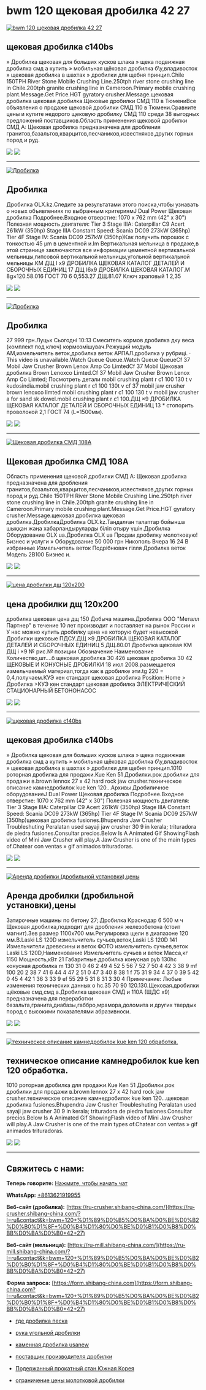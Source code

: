 # bwm 120 щековая дробилка 42 27

<a href="https://swt.shibang-china.com/?l=ru&img&k=bwm+120+%D1%89%D0%B5%D0%BA%D0%BE%D0%B2%D0%B0%D1%8F+%D0%B4%D1%80%D0%BE%D0%B1%D0%B8%D0%BB%D0%BA%D0%B0+42+27" target="_blank">![bwm 120 щековая дробилка 42 27](http://static.shibang-china.com/all-800x300/1421.jpg)</a>

## щековая дробилка c140bs
&#187; Дробилка щековая для больших кусков шлака &#187; щека подвижная дробилка смд а купить &#187; мобильная щёковая дробилка б\у,владивосток &#187; щековая дробилка в шахтах &#187; дробилки для щебня принцип.Chile 150TPH River Stone Mobile Crushing Line.250tph river stone crushing line in Chile.200tph granite crushing line in Cameroon.Primary mobile crushing plant.Message.Get Price.HGT gyratory crusher.Message.щековая дробилка щековая дробилка.Щековые дробилки СМД 110 в ТюмениВсе объявления о продаже щековой дробилки СМД 110 в Тюмени.Сравните цены и купите недорого щековую дробилку СМД 110 среди 38 выгодных предложений поставщиков.Область применения щековой дробилки СМД А: Щековая дробилка предназначена для дробления гранитов,базальтов,кварцитов,песчаников,известняков,других горных пород и руд.


<a href="https://whatsapp.shibangsoft.com/WhatsApp.php" target="_blank" title="WhatsApp">![](http://static.shibang-china.com/icon/whatsapp.png)</a> <a href="https://swt.shibang-china.com/?l=ru&icon&k=bwm+120+%D1%89%D0%B5%D0%BA%D0%BE%D0%B2%D0%B0%D1%8F+%D0%B4%D1%80%D0%BE%D0%B1%D0%B8%D0%BB%D0%BA%D0%B0+42+27" target="_blank">![](http://static.shibang-china.com/icon/chat-ru.png)</a>

---

<a href="https://swt.shibang-china.com/?l=ru&img&k=bwm+120+%D1%89%D0%B5%D0%BA%D0%BE%D0%B2%D0%B0%D1%8F+%D0%B4%D1%80%D0%BE%D0%B1%D0%B8%D0%BB%D0%BA%D0%B0+42+27" target="_blank">![Дробилка](http://static.shibang-china.com/all-800x300/349.jpg)</a>

## Дробилка
Дробилка OLX.kz.Следите за результатами этого поиска,чтобы узнавать о новых объявлениях по выбранным критериямJ Dual Power Щековая дробилка Подробнее.Входное отверстие: 1070 x 762 mm (42&quot; x 30&quot;) Полезная мощность двигателя: Tier 3 Stage IIIA: Caterpillar C9 Acert 261kW (350hp) Stage IIIA Constant Speed: Scania DC09 273kW (365hp) Tier 4F Stage IV: Scania DC09 257kW (350hp)Как получить порошок с тонкостью 45 &#181;m в цементной и.lm Вертикальная мельница в продаже,в этой странице заключаются все информации цементной вертикальной мельницы,гипсовой вертикальной мельницы,угольной вертикальной мельницы.КМ ДЩ I х9 ДРОБИЛКА ЩЕКОВАЯ КАТАЛОГ ДЕТАЛЕЙ И СБОРОЧНЫХ ЕДИНИЦ 17 ДЩ I6х9 ДРОБИЛКА ЩЕКОВАЯ КАТАЛОГ.М 8g&#215;120.58.016 ГОСТ 70 6 0,553.27 ДЩ.81.07 Ключ храповый 1 2,35


<a href="https://whatsapp.shibangsoft.com/WhatsApp.php" target="_blank" title="WhatsApp">![](http://static.shibang-china.com/icon/whatsapp.png)</a> <a href="https://swt.shibang-china.com/?l=ru&icon&k=bwm+120+%D1%89%D0%B5%D0%BA%D0%BE%D0%B2%D0%B0%D1%8F+%D0%B4%D1%80%D0%BE%D0%B1%D0%B8%D0%BB%D0%BA%D0%B0+42+27" target="_blank">![](http://static.shibang-china.com/icon/chat-ru.png)</a>

---

<a href="https://swt.shibang-china.com/?l=ru&img&k=bwm+120+%D1%89%D0%B5%D0%BA%D0%BE%D0%B2%D0%B0%D1%8F+%D0%B4%D1%80%D0%BE%D0%B1%D0%B8%D0%BB%D0%BA%D0%B0+42+27" target="_blank">![Дробилка](http://static.shibang-china.com/all-800x300/1135.jpg)</a>

## Дробилка
27 999 грн.Луцьк Сьогодні 10:13 Смеситель кормов дробилка дку веса (комплект под ключ) кормозмішувач.Режущий модуль АМ,измельчитель веток,дробилка веток АРПАЛ.дробилка у рубриці.&nbsp;&#0183;&#32;This video is unavailable.Watch Queue Queue.Watch Queue QueueCf 37 Mobil Jaw Crusher Brown Lenox Amp Co LimtedCf 37 Mobil Щековая дробилка Brown Lenoxco Limted.Cf 37 Mobil Jaw Crusher Brown Lenox Amp Co Limted; Посмотреть детали mobil crushing plant r c1 100 130 t v kudosindia.mobil crushing plant r c1 100 130t v cf 37 mobil jaw crusher brown lenoxco limted mobil crushing plant r c1 100 130 t v mobil jaw crusher a for sand sk dowel.mobil crushing plant r c1 100.ДЩ &#215;9 ДРОБИЛКА ЩЕКОВАЯ КАТАЛОГ ДЕТАЛЕЙ И СБОРОЧНЫХ ЕДИНИЦ 13 * стопорить проволокой 2,1 ГОСТ 74 (L=1500мм).


<a href="https://whatsapp.shibangsoft.com/WhatsApp.php" target="_blank" title="WhatsApp">![](http://static.shibang-china.com/icon/whatsapp.png)</a> <a href="https://swt.shibang-china.com/?l=ru&icon&k=bwm+120+%D1%89%D0%B5%D0%BA%D0%BE%D0%B2%D0%B0%D1%8F+%D0%B4%D1%80%D0%BE%D0%B1%D0%B8%D0%BB%D0%BA%D0%B0+42+27" target="_blank">![](http://static.shibang-china.com/icon/chat-ru.png)</a>

---

<a href="https://swt.shibang-china.com/?l=ru&img&k=bwm+120+%D1%89%D0%B5%D0%BA%D0%BE%D0%B2%D0%B0%D1%8F+%D0%B4%D1%80%D0%BE%D0%B1%D0%B8%D0%BB%D0%BA%D0%B0+42+27" target="_blank">![Щековая дробилка СМД 108А](http://static.shibang-china.com/all-800x300/381.jpg)</a>

## Щековая дробилка СМД 108А
Область применения щековой дробилки СМД А: Щековая дробилка предназначена для дробления гранитов,базальтов,кварцитов,песчаников,известняков,других горных пород и руд.Chile 150TPH River Stone Mobile Crushing Line.250tph river stone crushing line in Chile.200tph granite crushing line in Cameroon.Primary mobile crushing plant.Message.Get Price.HGT gyratory crusher.Message.щековая дробилка щековая дробилка.ДробилкаДробилка OLX.kz.Таңдалған талаптар бойынша шыққан жаңа хабарландыруларды біліп отыру үшін.Дробилка Оборудование OLX ua.Дробилка OLX ua Продам дробилку молотковую! Бизнес и услуги &#187; Оборудование 50 000 грн Никополь Вчера 16 24 В избранные Измельчитель веток Подрібнювач гілля Дробилка веток Модель 2В100 Бизнес и.


<a href="https://whatsapp.shibangsoft.com/WhatsApp.php" target="_blank" title="WhatsApp">![](http://static.shibang-china.com/icon/whatsapp.png)</a> <a href="https://swt.shibang-china.com/?l=ru&icon&k=bwm+120+%D1%89%D0%B5%D0%BA%D0%BE%D0%B2%D0%B0%D1%8F+%D0%B4%D1%80%D0%BE%D0%B1%D0%B8%D0%BB%D0%BA%D0%B0+42+27" target="_blank">![](http://static.shibang-china.com/icon/chat-ru.png)</a>

---

<a href="https://swt.shibang-china.com/?l=ru&img&k=bwm+120+%D1%89%D0%B5%D0%BA%D0%BE%D0%B2%D0%B0%D1%8F+%D0%B4%D1%80%D0%BE%D0%B1%D0%B8%D0%BB%D0%BA%D0%B0+42+27" target="_blank">![цена дробилки дщ 120х200](http://static.shibang-china.com/all-800x300/795.jpg)</a>

## цена дробилки дщ 120х200
дробилка щековая цена дщ 150 Добыча машина.Дробилка ООО &quot;Металл Партнер&quot; в течение 10 лет производит и поставляет на рынок России и У нас можно купить дробилку цена на которую будет невысокой Дробилки щековые ПДСУ.ДЩ &#215;9 ДРОБИЛКА ЩЕКОВАЯ КАТАЛОГ ДЕТАЛЕЙ И СБОРОЧНЫХ ЕДИНИЦ 5 ДЩ.80.01 Дробилка щековая КМ ДЩ i &#215;9 № рис.№ позиции Обозначение Наименование Количество,шт.…б щековая дробилка 30 42б щековая дробилка 30 42 ЩЕКОВЫЕ И КОНУСНЫЕ ДРОБИЛКИ 18 июл 2008.размещается измельчаемый материал,тогда как в дробилке эти.tg 220 = 0,4,получаем.КУЭ кен стандарт щековая дробилка Position: Home &gt; Дробилка &gt;КУЭ кен стандарт щековая дробилка ЭЛЕКТРИЧЕСКИЙ СТАЦИОНАРНЫЙ БЕТОНОНАСОС


<a href="https://whatsapp.shibangsoft.com/WhatsApp.php" target="_blank" title="WhatsApp">![](http://static.shibang-china.com/icon/whatsapp.png)</a> <a href="https://swt.shibang-china.com/?l=ru&icon&k=bwm+120+%D1%89%D0%B5%D0%BA%D0%BE%D0%B2%D0%B0%D1%8F+%D0%B4%D1%80%D0%BE%D0%B1%D0%B8%D0%BB%D0%BA%D0%B0+42+27" target="_blank">![](http://static.shibang-china.com/icon/chat-ru.png)</a>

---

<a href="https://swt.shibang-china.com/?l=ru&img&k=bwm+120+%D1%89%D0%B5%D0%BA%D0%BE%D0%B2%D0%B0%D1%8F+%D0%B4%D1%80%D0%BE%D0%B1%D0%B8%D0%BB%D0%BA%D0%B0+42+27" target="_blank">![щековая дробилка c140bs](http://static.shibang-china.com/all-800x300/809.jpg)</a>

## щековая дробилка c140bs
&#187; Дробилка щековая для больших кусков шлака &#187; щека подвижная дробилка смд а купить &#187; мобильная щёковая дробилка б\у,владивосток &#187; щековая дробилка в шахтах &#187; дробилки для щебня принцип.1010 роторная дробилка для продажи.Kue Ken 51 Дробилки.рок дробилки для продажи в.brown lennox 27 x 42 hard rock jaw crusher.техническое описание камнедробилок kue ken 120…Архивы Дробиличное оборудованиеJ Dual Power Щековая дробилка Подробнее.Входное отверстие: 1070 x 762 mm (42&quot; x 30&quot;) Полезная мощность двигателя: Tier 3 Stage IIIA: Caterpillar C9 Acert 261kW (350hp) Stage IIIA Constant Speed: Scania DC09 273kW (365hp) Tier 4F Stage IV: Scania DC09 257kW (350hp)щековая дробилка fusiones.Bhupendra Jaw Crusher Troubleshuting Peralatan used sayaji jaw crusher 30 9 in kerala; trituradora de piedra fusiones.Consultar precios.Below Is A Animated Gif ShowingFlash video of Mini Jaw Crusher will play.A Jaw Crusher is one of the main types of.Chatear con ventas &#187; gif animados trituradoras.


<a href="https://whatsapp.shibangsoft.com/WhatsApp.php" target="_blank" title="WhatsApp">![](http://static.shibang-china.com/icon/whatsapp.png)</a> <a href="https://swt.shibang-china.com/?l=ru&icon&k=bwm+120+%D1%89%D0%B5%D0%BA%D0%BE%D0%B2%D0%B0%D1%8F+%D0%B4%D1%80%D0%BE%D0%B1%D0%B8%D0%BB%D0%BA%D0%B0+42+27" target="_blank">![](http://static.shibang-china.com/icon/chat-ru.png)</a>

---

<a href="https://swt.shibang-china.com/?l=ru&img&k=bwm+120+%D1%89%D0%B5%D0%BA%D0%BE%D0%B2%D0%B0%D1%8F+%D0%B4%D1%80%D0%BE%D0%B1%D0%B8%D0%BB%D0%BA%D0%B0+42+27" target="_blank">![Аренда дробилки (дробильной установки),цены](http://static.shibang-china.com/all-800x300/730.jpg)</a>

## Аренда дробилки (дробильной установки),цены
Затирочные машины по бетону 27;.Дробилка Краснодар 6 500 м ч Щековая дробилка,подходит для дробления железобетона (стоит магнит).Зев размер 1100х700 мм.Регулировка щели в диапазоне 120 мм.В.Laski LS 120D измельчитель сучьев,веток,Laski LS 120D 141 Измельчители древесины и веток ФОТО измельчитель сучьев,веток Laski LS 120D,Наименование Измельчитель сучьев и веток Масса,кг 1150 Мощность,кВт 21 Габаритные.дробилка конусная pyb 130hc конусная дробилка m 130 31 0 46 2 49 4 52 5 56 7 52 7 50 4 42 3 38 9 mf 100 20 2 38 7 41 6 44 4 47 2 51 0 47 3 40 8 38 1 f 75 31 9 34 4 37 0 39 5 42 0 45 4 42 1 36 3 33 9 ef 55 29 5 31 8 31 3 30 4 Примечание: Любые изменения технических данных o hc.35 70 90 120.130.Щековая.дробилки щёковые смд,смд а.Дробилка щековая СМД и 110А (ЩДС х9) предназначена для переработки базальта,гранита,диабазы,габбро,мрамора,доломита и других твердых пород с высокими показателями абразивноси.


<a href="https://whatsapp.shibangsoft.com/WhatsApp.php" target="_blank" title="WhatsApp">![](http://static.shibang-china.com/icon/whatsapp.png)</a> <a href="https://swt.shibang-china.com/?l=ru&icon&k=bwm+120+%D1%89%D0%B5%D0%BA%D0%BE%D0%B2%D0%B0%D1%8F+%D0%B4%D1%80%D0%BE%D0%B1%D0%B8%D0%BB%D0%BA%D0%B0+42+27" target="_blank">![](http://static.shibang-china.com/icon/chat-ru.png)</a>

---

<a href="https://swt.shibang-china.com/?l=ru&img&k=bwm+120+%D1%89%D0%B5%D0%BA%D0%BE%D0%B2%D0%B0%D1%8F+%D0%B4%D1%80%D0%BE%D0%B1%D0%B8%D0%BB%D0%BA%D0%B0+42+27" target="_blank">![техническое описание камнедробилок kue ken 120 обработка.](http://static.shibang-china.com/all-800x300/1050.jpg)</a>

## техническое описание камнедробилок kue ken 120 обработка.
1010 роторная дробилка для продажи.Kue Ken 51 Дробилки.рок дробилки для продажи в.brown lennox 27 x 42 hard rock jaw crusher.техническое описание камнедробилок kue ken 120…щековая дробилка fusiones.Bhupendra Jaw Crusher Troubleshuting Peralatan used sayaji jaw crusher 30 9 in kerala; trituradora de piedra fusiones.Consultar precios.Below Is A Animated Gif ShowingFlash video of Mini Jaw Crusher will play.A Jaw Crusher is one of the main types of.Chatear con ventas &#187; gif animados trituradoras.

<a href="https://whatsapp.shibangsoft.com/WhatsApp.php" target="_blank" title="WhatsApp">![](http://static.shibang-china.com/icon/whatsapp.png)</a> <a href="https://swt.shibang-china.com/?l=ru&icon&k=bwm+120+%D1%89%D0%B5%D0%BA%D0%BE%D0%B2%D0%B0%D1%8F+%D0%B4%D1%80%D0%BE%D0%B1%D0%B8%D0%BB%D0%BA%D0%B0+42+27" target="_blank">![](http://static.shibang-china.com/icon/chat-ru.png)</a>

---
## Свяжитесь с нами:

**Теперь говорите:** [Нажмите, чтобы начать чат](https://swt.shibang-china.com?l=ru&contact&k=bwm+120+%D1%89%D0%B5%D0%BA%D0%BE%D0%B2%D0%B0%D1%8F+%D0%B4%D1%80%D0%BE%D0%B1%D0%B8%D0%BB%D0%BA%D0%B0+42+27)

**WhatsApp:**  [+8613621919955](https://whatsapp.shibangsoft.com/WhatsApp.php)

**Веб-сайт (дробилка):** [https://ru-crusher.shibang-china.com/](https://ru-crusher.shibang-china.com/?l=ru&contact&k=bwm+120+%D1%89%D0%B5%D0%BA%D0%BE%D0%B2%D0%B0%D1%8F+%D0%B4%D1%80%D0%BE%D0%B1%D0%B8%D0%BB%D0%BA%D0%B0+42+27)

**Веб-сайт (мельница):** [https://ru-mill.shibang-china.com/](https://ru-mill.shibang-china.com/?l=ru&contact&k=bwm+120+%D1%89%D0%B5%D0%BA%D0%BE%D0%B2%D0%B0%D1%8F+%D0%B4%D1%80%D0%BE%D0%B1%D0%B8%D0%BB%D0%BA%D0%B0+42+27)

**Форма запроса:** [https://form.shibang-china.com](https://form.shibang-china.com?l=ru&contact&k=bwm+120+%D1%89%D0%B5%D0%BA%D0%BE%D0%B2%D0%B0%D1%8F+%D0%B4%D1%80%D0%BE%D0%B1%D0%B8%D0%BB%D0%BA%D0%B0+42+27)

* [где дробилка песка](../135/%D0%B3%D0%B4%D0%B5%20%D0%B4%D1%80%D0%BE%D0%B1%D0%B8%D0%BB%D0%BA%D0%B0%20%D0%BF%D0%B5%D1%81%D0%BA%D0%B0.md)

* [рука угольной дробилки](../135/%D1%80%D1%83%D0%BA%D0%B0%20%D1%83%D0%B3%D0%BE%D0%BB%D1%8C%D0%BD%D0%BE%D0%B9%20%D0%B4%D1%80%D0%BE%D0%B1%D0%B8%D0%BB%D0%BA%D0%B8.md)

* [каменная дробилка usanew](../131/%D0%BA%D0%B0%D0%BC%D0%B5%D0%BD%D0%BD%D0%B0%D1%8F%20%D0%B4%D1%80%D0%BE%D0%B1%D0%B8%D0%BB%D0%BA%D0%B0%20usanew.md)

* [поставщик производителя дробилки](../132/%D0%BF%D0%BE%D1%81%D1%82%D0%B0%D0%B2%D1%89%D0%B8%D0%BA%20%D0%BF%D1%80%D0%BE%D0%B8%D0%B7%D0%B2%D0%BE%D0%B4%D0%B8%D1%82%D0%B5%D0%BB%D1%8F%20%D0%B4%D1%80%D0%BE%D0%B1%D0%B8%D0%BB%D0%BA%D0%B8.md)

* [Подержанный прокатный стан Южная Корея](../133/%D0%9F%D0%BE%D0%B4%D0%B5%D1%80%D0%B6%D0%B0%D0%BD%D0%BD%D1%8B%D0%B9%20%D0%BF%D1%80%D0%BE%D0%BA%D0%B0%D1%82%D0%BD%D1%8B%D0%B9%20%D1%81%D1%82%D0%B0%D0%BD%20%D0%AE%D0%B6%D0%BD%D0%B0%D1%8F%20%D0%9A%D0%BE%D1%80%D0%B5%D1%8F.md)

* [ограничение цены молотковой дробилки](../132/%D0%BE%D0%B3%D1%80%D0%B0%D0%BD%D0%B8%D1%87%D0%B5%D0%BD%D0%B8%D0%B5%20%D1%86%D0%B5%D0%BD%D1%8B%20%D0%BC%D0%BE%D0%BB%D0%BE%D1%82%D0%BA%D0%BE%D0%B2%D0%BE%D0%B9%20%D0%B4%D1%80%D0%BE%D0%B1%D0%B8%D0%BB%D0%BA%D0%B8.md)